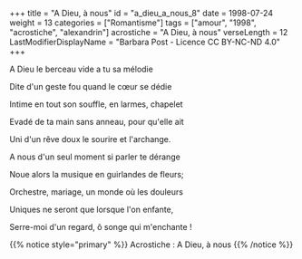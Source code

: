 +++
title = "A Dieu, à nous"
id = "a_dieu_a_nous_8"
date = 1998-07-24
weight = 13
categories = ["Romantisme"]
tags = ["amour", "1998", "acrostiche", "alexandrin"]
acrostiche = "A Dieu, à nous"
verseLength = 12
LastModifierDisplayName = "Barbara Post - Licence CC BY-NC-ND 4.0"
+++

A Dieu le berceau vide a tu sa mélodie

Dite d'un geste fou quand le cœur se dédie

Intime en tout son souffle, en larmes, chapelet

Evadé de ta main sans anneau, pour qu'elle ait

Uni d'un rêve doux le sourire et l'archange.

A nous d'un seul moment si parler te dérange

Noue alors la musique en guirlandes de fleurs;

Orchestre, mariage, un monde où les douleurs

Uniques ne seront que lorsque l'on enfante,

Serre-moi d'un regard, ô songe qui m'enchante !

{{% notice style="primary" %}}
Acrostiche : A Dieu, à nous
{{% /notice %}}
